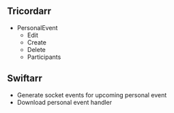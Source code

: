 Tricordarr
----------
* PersonalEvent
  * Edit
  * Create
  * Delete
  * Participants

Swiftarr
--------
* Generate socket events for upcoming personal event
* Download personal event handler
